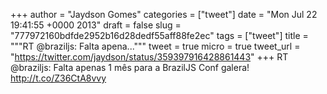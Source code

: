 
+++
author = "Jaydson Gomes"
categories = ["tweet"]
date = "Mon Jul 22 19:41:55 +0000 2013"
draft = false
slug = "777972160bdfde2952b16d28dedf55aff88fe2ec"
tags = ["tweet"]
title = """RT @braziljs: Falta apena..."""
tweet = true
micro = true
tweet_url = "https://twitter.com/jaydson/status/359397916428861443"
+++
RT @braziljs: Falta apenas 1 mês para a BrazilJS Conf galera! http://t.co/Z36CtA8vvy
